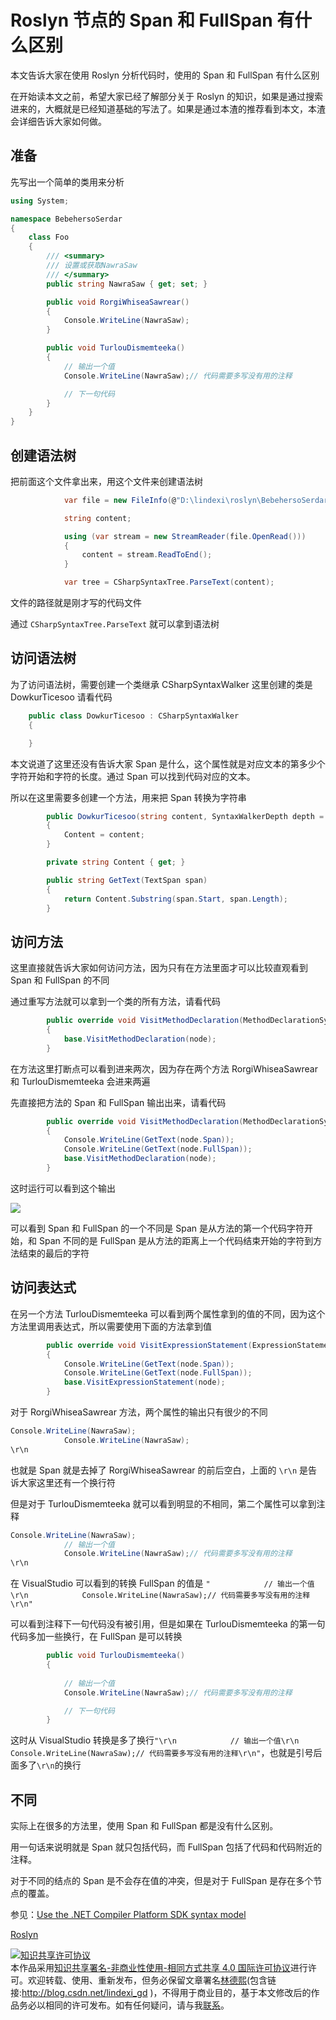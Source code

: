 # Roslyn 节点的 Span 和  FullSpan 有什么区别

本文告诉大家在使用 Roslyn 分析代码时，使用的 Span 和 FullSpan 有什么区别

<!--more-->
<!-- csdn -->
<!-- 标签：Roslyn,MSBuild,编译器 -->
<div id="toc"></div>

在开始读本文之前，希望大家已经了解部分关于 Roslyn 的知识，如果是通过搜索进来的，大概就是已经知道基础的写法了。如果是通过本渣的推荐看到本文，本渣会详细告诉大家如何做。

## 准备

先写出一个简单的类用来分析

```csharp
using System;

namespace BebehersoSerdar
{
    class Foo
    {
        /// <summary>
        /// 设置或获取NawraSaw
        /// </summary>
        public string NawraSaw { get; set; }

        public void RorgiWhiseaSawrear()
        {
            Console.WriteLine(NawraSaw);
        }

        public void TurlouDismemteeka()
        {
            // 输出一个值
            Console.WriteLine(NawraSaw);// 代码需要多写没有用的注释

            // 下一句代码
        }
    }
}
```

## 创建语法树

把前面这个文件拿出来，用这个文件来创建语法树

```csharp
            var file = new FileInfo(@"D:\lindexi\roslyn\BebehersoSerdar\BebehersoSerdar\Foo.cs");

            string content;

            using (var stream = new StreamReader(file.OpenRead()))
            {
                content = stream.ReadToEnd();
            }

            var tree = CSharpSyntaxTree.ParseText(content);
```

文件的路径就是刚才写的代码文件

通过 `CSharpSyntaxTree.ParseText` 就可以拿到语法树

## 访问语法树

为了访问语法树，需要创建一个类继承 CSharpSyntaxWalker 这里创建的类是 DowkurTicesoo 请看代码

```csharp
    public class DowkurTicesoo : CSharpSyntaxWalker
    {

    }
```

本文说道了这里还没有告诉大家 Span 是什么，这个属性就是对应文本的第多少个字符开始和字符的长度。通过 Span 可以找到代码对应的文本。

所以在这里需要多创建一个方法，用来把 Span 转换为字符串

```csharp
        public DowkurTicesoo(string content, SyntaxWalkerDepth depth = SyntaxWalkerDepth.Node) : base(depth)
        {
            Content = content;
        }

        private string Content { get; }

        public string GetText(TextSpan span)
        {
            return Content.Substring(span.Start, span.Length);
        }
```

## 访问方法

这里直接就告诉大家如何访问方法，因为只有在方法里面才可以比较直观看到 Span 和 FullSpan 的不同

通过重写方法就可以拿到一个类的所有方法，请看代码

```csharp
        public override void VisitMethodDeclaration(MethodDeclarationSyntax node)
        {
            base.VisitMethodDeclaration(node);
        }
```

在方法这里打断点可以看到进来两次，因为存在两个方法 RorgiWhiseaSawrear 和 TurlouDismemteeka 会进来两遍

先直接把方法的 Span 和 FullSpan 输出出来，请看代码

```csharp
        public override void VisitMethodDeclaration(MethodDeclarationSyntax node)
        {
            Console.WriteLine(GetText(node.Span));
            Console.WriteLine(GetText(node.FullSpan));
            base.VisitMethodDeclaration(node);
        }
```

这时运行可以看到这个输出

<!-- ![](image/Roslyn 节点的 Span 和  FullSpan 有什么区别/Roslyn 节点的 Span 和  FullSpan 有什么区别0.png) -->

![](http://7xqpl8.com1.z0.glb.clouddn.com/lindexi%2F2018722175017613)

可以看到 Span 和 FullSpan 的一个不同是 Span 是从方法的第一个代码字符开始，和 Span 不同的是 FullSpan 是从方法的距离上一个代码结束开始的字符到方法结束的最后的字符

## 访问表达式

在另一个方法 TurlouDismemteeka 可以看到两个属性拿到的值的不同，因为这个方法里调用表达式，所以需要使用下面的方法拿到值

```csharp
        public override void VisitExpressionStatement(ExpressionStatementSyntax node)
        {
            Console.WriteLine(GetText(node.Span));
            Console.WriteLine(GetText(node.FullSpan));
            base.VisitExpressionStatement(node);
        }
```

对于 RorgiWhiseaSawrear 方法，两个属性的输出只有很少的不同

```csharp
Console.WriteLine(NawraSaw);
            Console.WriteLine(NawraSaw);
\r\n
```

也就是 Span 就是去掉了 RorgiWhiseaSawrear 的前后空白，上面的 `\r\n` 是告诉大家这里还有一个换行符

但是对于 TurlouDismemteeka 就可以看到明显的不相同，第二个属性可以拿到注释

```csharp
Console.WriteLine(NawraSaw);
            // 输出一个值
            Console.WriteLine(NawraSaw);// 代码需要多写没有用的注释
\r\n
```

在 VisualStudio 可以看到的转换 FullSpan 的值是 `"            // 输出一个值\r\n            Console.WriteLine(NawraSaw);// 代码需要多写没有用的注释\r\n"`

可以看到注释下一句代码没有被引用，但是如果在 TurlouDismemteeka 的第一句代码多加一些换行，在 FullSpan 是可以转换

```csharp
        public void TurlouDismemteeka()
        {
            
            // 输出一个值
            Console.WriteLine(NawraSaw);// 代码需要多写没有用的注释

            // 下一句代码
        }
```

这时从 VisualStudio 转换是多了换行`"\r\n            // 输出一个值\r\n            Console.WriteLine(NawraSaw);// 代码需要多写没有用的注释\r\n"`，也就是引号后面多了`\r\n`的换行

## 不同

实际上在很多的方法里，使用 Span 和 FullSpan 都是没有什么区别。

用一句话来说明就是 Span 就只包括代码，而 FullSpan 包括了代码和代码附近的注释。

对于不同的结点的 Span 是不会存在值的冲突，但是对于 FullSpan 是存在多个节点的覆盖。

参见：[Use the .NET Compiler Platform SDK syntax model](https://docs.microsoft.com/en-us/dotnet/csharp/roslyn-sdk/work-with-syntax )

[Roslyn](https://github.com/dotnet/roslyn/wiki/Roslyn-Overview )

<a rel="license" href="http://creativecommons.org/licenses/by-nc-sa/4.0/"><img alt="知识共享许可协议" style="border-width:0" src="https://licensebuttons.net/l/by-nc-sa/4.0/88x31.png" /></a><br />本作品采用<a rel="license" href="http://creativecommons.org/licenses/by-nc-sa/4.0/">知识共享署名-非商业性使用-相同方式共享 4.0 国际许可协议</a>进行许可。欢迎转载、使用、重新发布，但务必保留文章署名[林德熙](http://blog.csdn.net/lindexi_gd)(包含链接:http://blog.csdn.net/lindexi_gd )，不得用于商业目的，基于本文修改后的作品务必以相同的许可发布。如有任何疑问，请与我[联系](mailto:lindexi_gd@163.com)。
